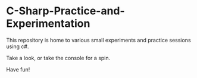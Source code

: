 # C-Sharp-Practice-and-Experimentation
This repository is home to various small experiments and practice sessions using c#.

Take a look, or take the console for a spin.
  
Have fun!
